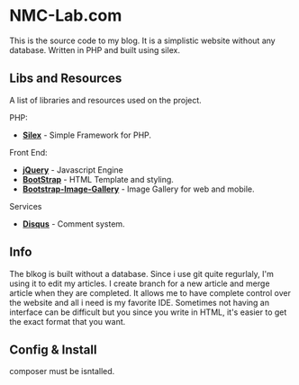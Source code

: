 NMC-Lab.com
===

This is the source code to my blog. It is a simplistic website without any database. Written in PHP and built using silex. 

## Libs and Resources
A list of libraries and resources used on the project.

PHP:

* **[Silex](http://www.smarty.net/)** - Simple Framework for PHP.

Front End:

* **[jQuery](http://jquery.com/)** - Javascript Engine
* **[BootStrap](http://getbootstrap.com/)** - HTML Template and styling.
* **[Bootstrap-Image-Gallery](http://blueimp.github.io/Bootstrap-Image-Gallery/)** - Image Gallery for web and mobile.

Services

* **[Disqus](http://disqus.com/)** - Comment system.

## Info
The blkog is built without a database. Since i use git quite regurlaly, I'm using it to edit my articles. I create branch for a new article and merge article when they are completed. It allows me to have complete control over the website and all i need is my favorite IDE. Sometimes not having an interface can be difficult but you since you write in HTML, it's easier to get the exact format that you want.

## Config & Install
composer must be isntalled.
